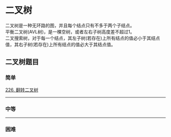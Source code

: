 # 二叉树
二叉树是一种无环路的图，并且每个结点只有不多于两个子结点。  
平衡二叉树(AVL树)，是一棵空树，或者左右子树高度差不超过1。  
二叉搜索树，对于每一个结点，其左子树(若存在)上所有结点的值必小于其结点值，其右子树(若存在)上所有结点的值必大于其结点值。  



## 二叉树题目

### 简单
[226. 翻转二叉树](https://github.com/Mathstarry/Leetcode/tree/master/problems/0226_invertTree)

---
### 中等


---
### 困难
